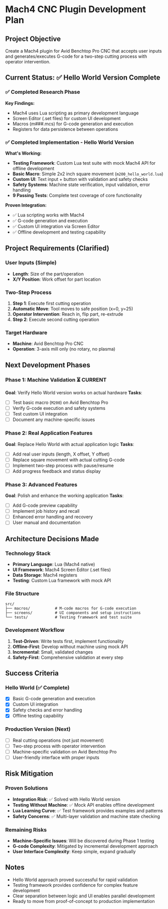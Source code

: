 # Mach4 CNC Plugin Development Plan

## Project Objective
Create a Mach4 plugin for Avid Benchtop Pro CNC that accepts user inputs and generates/executes G-code for a two-step cutting process with operator intervention.

## Current Status: ✅ Hello World Version Complete

### ✅ Completed Research Phase
**Key Findings:**
- Mach4 uses Lua scripting as primary development language
- Screen Editor (.set files) for custom UI development
- Macros (m###.mcs) for G-code generation and execution
- Registers for data persistence between operations

### ✅ Completed Implementation - Hello World Version
**What's Working:**
- **Testing Framework**: Custom Lua test suite with mock Mach4 API for offline development
- **Basic Macro**: Simple 2x2 inch square movement (`m200_hello_world.lua`)
- **Custom UI**: Text input + button with validation and safety checks
- **Safety Systems**: Machine state verification, input validation, error handling
- **9 Passing Tests**: Complete test coverage of core functionality

**Proven Integration:**
- ✅ Lua scripting works with Mach4
- ✅ G-code generation and execution
- ✅ Custom UI integration via Screen Editor
- ✅ Offline development and testing capability

## Project Requirements (Clarified)

### User Inputs (Simple)
- **Length**: Size of the part/operation
- **X/Y Position**: Work offset for part location

### Two-Step Process
1. **Step 1**: Execute first cutting operation
2. **Automatic Move**: Tool moves to safe position (x=0, y=25)
3. **Operator Intervention**: Reach in, flip part, re-extrude
4. **Step 2**: Execute second cutting operation

### Target Hardware
- **Machine**: Avid Benchtop Pro CNC
- **Operation**: 3-axis mill only (no rotary, no plasma)

## Next Development Phases

### Phase 1: Machine Validation ⏳ CURRENT
**Goal**: Verify Hello World version works on actual hardware
**Tasks**:
- [ ] Test basic macro (`M200`) on Avid Benchtop Pro
- [ ] Verify G-code execution and safety systems
- [ ] Test custom UI integration
- [ ] Document any machine-specific issues

### Phase 2: Real Application Features
**Goal**: Replace Hello World with actual application logic
**Tasks**:
- [ ] Add real user inputs (length, X offset, Y offset)
- [ ] Replace square movement with actual cutting G-code
- [ ] Implement two-step process with pause/resume
- [ ] Add progress feedback and status display

### Phase 3: Advanced Features
**Goal**: Polish and enhance the working application
**Tasks**:
- [ ] Add G-code preview capability
- [ ] Implement job history and recall
- [ ] Enhanced error handling and recovery
- [ ] User manual and documentation

## Architecture Decisions Made

### Technology Stack
- **Primary Language**: Lua (Mach4 native)
- **UI Framework**: Mach4 Screen Editor (.set files)
- **Data Storage**: Mach4 registers
- **Testing**: Custom Lua framework with mock API

### File Structure
```
src/
├── macros/           # M-code macros for G-code execution
├── screens/          # UI components and setup instructions
└── tests/            # Testing framework and test suite
```

### Development Workflow
1. **Test-Driven**: Write tests first, implement functionality
2. **Offline-First**: Develop without machine using mock API
3. **Incremental**: Small, validated changes
4. **Safety-First**: Comprehensive validation at every step

## Success Criteria

### Hello World (✅ Complete)
- [x] Basic G-code generation and execution
- [x] Custom UI integration
- [x] Safety checks and error handling
- [x] Offline testing capability

### Production Version (Next)
- [ ] Real cutting operations (not just movement)
- [ ] Two-step process with operator intervention
- [ ] Machine-specific validation on Avid Benchtop Pro
- [ ] User-friendly interface with proper inputs

## Risk Mitigation

### Proven Solutions
- **Integration Risk**: ✅ Solved with Hello World version
- **Testing Without Machine**: ✅ Mock API enables offline development
- **Lua Learning Curve**: ✅ Test framework provides examples and patterns
- **Safety Concerns**: ✅ Multi-layer validation and machine state checking

### Remaining Risks
- **Machine-Specific Issues**: Will be discovered during Phase 1 testing
- **G-code Complexity**: Mitigated by incremental development approach
- **User Interface Complexity**: Keep simple, expand gradually

## Notes
- Hello World approach proved successful for rapid validation
- Testing framework provides confidence for complex feature development
- Clear separation between logic and UI enables parallel development
- Ready to move from proof-of-concept to production implementation